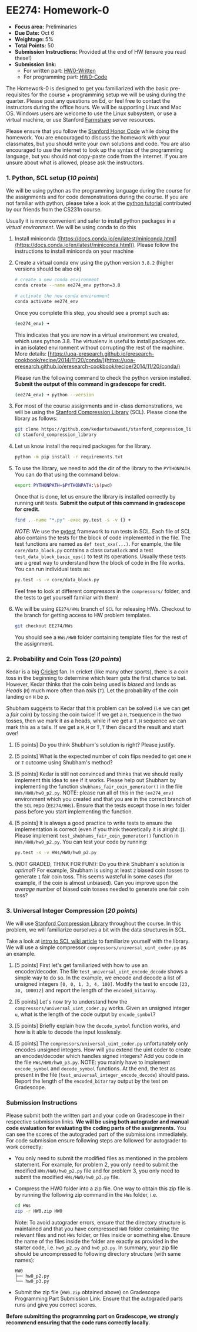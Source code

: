 # EE274: Homework-0 

- **Focus area:** Preliminaries
- **Due Date:** Oct 6
- **Weightage:** 5%
- **Total Points:** 50
- **Submission Instructions:** Provided at the end of HW (ensure you read these!)
- **Submission link:** 
  - For written part: [HW0-Written](https://www.gradescope.com/courses/436519/assignments/2296014)
  - For programming part: [HW0-Code](https://www.gradescope.com/courses/436519/assignments/2296215) 

The Homework-0 is designed to get you familiarized with the basic pre-requisites for the course + programming setup we will be using during the quarter. Please post any questions on Ed, or feel free to contact the instructors during the office hours. We will be supporting Linux and Mac OS. Windows users are welcome to use the Linux subsystem, or use a virtual machine, or use Stanford [Farmshare](https://web.stanford.edu/group/farmshare/cgi-bin/wiki/index.php/FarmShare_2) server resources.

Please ensure that you follow the [Stanford Honor Code](https://communitystandards.stanford.edu/policies-guidance/honor-code) while doing the homework. You are encouraged to discuss the homework with your classmates, but you should write your own solutions and code. You are also encouraged to use the internet to look up the syntax of the programming language, but you should not copy-paste code from the internet. If you are unsure about what is allowed, please ask the instructors.

### 1. Python, SCL setup (*10 points*)
We will be using python as the programming language during the course for the assignments and for code demonstrations during the course. If you are not familiar with python, please take a look at the [python tutorial](https://cs231n.github.io/python-numpy-tutorial/) contributed by our friends from the CS231n course.

Usually it is more convenient and safer to install python packages in a *virtual environment*. We will be using conda to do this

1. Install miniconda ([https://docs.conda.io/en/latest/miniconda.html](https://docs.conda.io/en/latest/miniconda.html)). Please follow the instructions to install miniconda on your machine
2. Create a virtual conda env using the python version `3.8.2` (higher versions should be also ok)

    ```sh
    # create a new conda environment
    conda create --name ee274_env python=3.8
    
    # activate the new conda environment
    conda activate ee274_env
    ```
    Once you complete this step, you should see a prompt such as:
    ```sh
    (ee274_env) ➜   
    ```
    This indicates that you are now in a virtual environment we created, which uses python 3.8. The virtualenv is useful to install packages etc. in an isolated environment without corrupting the rest of the machine. More details: [https://uoa-eresearch.github.io/eresearch-cookbook/recipe/2014/11/20/conda/](https://uoa-eresearch.github.io/eresearch-cookbook/recipe/2014/11/20/conda/)
    
    Please run the following command to check the python version installed. **Submit the output of this command in gradescope for credit.**
    ```sh
    (ee274_env) ➜ python --version
    ```

3. For most of the course assignments and in-class demonstrations, we will be using the [Stanford Compression Library](https://github.com/kedartatwawadi/stanford_compression_library) (SCL). Please clone the library as follows: 
    ```sh
    git clone https://github.com/kedartatwawadi/stanford_compression_library.git
    cd stanford_compression_library
    ```

4. Let us know install the required packages for the library.
    ```sh
    python -m pip install -r requirements.txt
    ```

5. To use the library, we need to add the dir of the library to the `PYTHONPATH`. You can do that using the command below:
    ```sh
    export PYTHONPATH=$PYTHONPATH:\$(pwd)
    ```
    Once that is done, let us ensure the library is installed correctly by running unit tests. **Submit the output of this command in gradescope for credit.**
    ```sh
    find . -name "*.py" -exec py.test -s -v {} +
    ```

    *NOTE:* We use the [pytest](https://docs.pytest.org/en/7.1.x/) framework to run tests in SCL. Each file of SCL also contains the tests for the block of code implemented in the file. The test functions are named as `def test_xxx(...)`. For example, the file `core/data_block.py` contains a class `DataBlock` and a test `test_data_block_basic_ops()` to test its operations. Usually these tests are a great way to understand how the block of code in the file works. You can run individual tests as:
    
    ```sh
    py.test -s -v core/data_block.py
    ```
    
    Feel free to look at different compressors in the `compressors/` folder, and the tests to get yourself familiar with them!

6. We will be using `EE274/HWs` branch of `SCL` for releasing HWs. Checkout to the branch for getting access to HW problem templates.
    ```sh
    git checkout EE274/HWs
    ```
   You should see a `HWs/HW0` folder containing template files for the rest of the assignment.

### 2. Probability and Coin Toss (*20 points*)
Kedar is a big [Cricket](https://en.wikipedia.org/wiki/Cricket) fan. In cricket (like many other sports), there is a coin toss in the beginning to determine which team gets the first chance to bat. However, Kedar thinks that the coin being used is *biased* and lands as *Heads* (`H`) much more often than *tails* (`T`). Let the probability of the coin landing on `H` be $p$.

Shubham suggests to Kedar that this problem can be solved (i.e we can get a *fair* coin) by tossing the coin twice! If we get a `H,T`sequence in the two tosses, then we mark it as a heads, while if we get a `T,H` sequence we can mark this as a tails. If we get a `H,H` or `T,T` then discard the result and start over!

1. [5 points] Do you think Shubham's solution is right? Please justify. 

2. [5 points] What is the expected number of coin flips needed to get one `H` or `T` outcome using Shubham's method?

3. [5 points] Kedar is still not convinced and thinks that we should really implement this idea to see if it works. Please help out Shubham by implementing the function `shubhams_fair_coin_generator()` in the file `HWs/HW0/hw0_p2.py`. 
NOTE: please run all of this in the `(ee274_env)` environment which you created and that you are in the correct branch of the `SCL` repo (`EE274/HWs`). Ensure that the tests except those in `HWs` folder pass before you start implementing the function.

4. [5 points] It is always a good practice to write tests to ensure the implementation is correct (even if you think theoretically it is alright :)). Please implement `test_shubhams_fair_coin_generator()` function in `HWs/HW0/hw0_p2.py`. You can test your code by running:

    ```sh
    py.test -s -v HWs/HW0/hw0_p2.py
    ```

5. (NOT GRADED, THINK FOR FUN!): Do you think Shubham's solution is *optimal*? For example, Shubham is using at least `2` biased coin tosses to generate `1` fair coin toss. This seems wasteful in some cases (for example, if the coin is almost unbiased). Can you improve upon the *average* number of biased coin tosses needed to generate one fair coin toss?  



### 3. Universal Integer Compression (*20 points*)
We will use [Stanford Compression Library](https://github.com/kedartatwawadi/stanford_compression_library) throughout the course. In this problem, we will familiarize ourselves a bit with the data structures in SCL. 

Take a look at [intro to SCL wiki article](https://github.com/kedartatwawadi/stanford_compression_library/wiki/Introduction-to-the-Stanford-Compression-Library) to familiarize yourself with the library. We will use a simple compressor `compressors/universal_uint_coder.py` as an example. 

1. [5 points] First let's get familiarized with how to use an encoder/decoder. The file `test_universal_uint_encode_decode` shows a simple way to do so. In the example, we encode and decode a list of unsigned integers `[0, 0, 1, 3, 4, 100]`. Modify the test to encode `[23, 30, 100012]` and report the length of the `encoded_bitarray`.

2. [5 points] Let's now try to understand how the `compressors/universal_uint_coder.py` works. Given an unsigned integer `u`, what is the length of the code output by `encode_symbol`? 

3. [5 points] Briefly explain how the `decode_symbol` function works, and how is it able to decode the input losslessly. 

4. [5 points] The `compressors/universal_uint_coder.py` unfortunately only encodes unsigned integers. How will you extend the uint coder to create an encoder/decoder which handles signed integers? Add you code in the file `HWs/HW0/hw0_p3.py`. NOTE: you mainly have to implement `encode_symbol` and `decode_symbol` functions. At the end, the test as present in the file (`test_universal_integer_encode_decode`) should pass. Report the length of the `encoded_bitarray` output by the test on Gradescope.

### Submission Instructions
Please submit both the written part and your code on Gradescope in their respective submission links. **We will be using both autograder and manual code evaluation for evaluating the coding parts of the assignments.** You can see the scores of the autograded part of the submissions immediately. For code submission ensure following steps are followed for autograder to work correctly:

- You only need to submit the modified files as mentioned in the problem statement. For example, for problem 2, you only need to submit the modified `HWs/HW0/hw0_p2.py` file and for problem 3, you only need to submit the modified `HWs/HW0/hw0_p3.py` file.
- Compress the HW0 folder into a zip file. One way to obtain this zip file is by running the following zip command in the `HWs` folder, i.e.
  ```sh
  cd HWs
  zip -r HW0.zip HW0
  ```
  Note: To avoid autograder errors, ensure that the directory structure is maintained and that you have compressed `HW0` folder containing the relevant files and not `HWs` folder, or files inside or something else. Ensure the name of the files inside the folder are exactly as provided in the starter code, i.e. `hw0_p2.py` and `hw0_p3.py`. In summary, your zip file should be uncompressed to following directory structure (with same names):
  ```
  HW0
  ├── hw0_p2.py
  └── hw0_p3.py
  ```
  
- Submit the zip file (`HW0.zip` obtained above) on Gradescope Programming Part Submission Link. Ensure that the autograded parts runs and give you correct scores. 

**Before submitting the programming part on Gradescope, we strongly recommend ensuring that the code runs correctly locally.**




